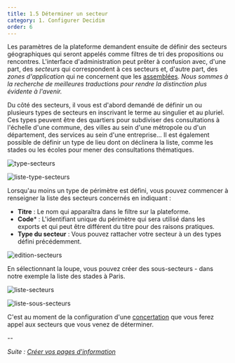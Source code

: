 ```yaml
---
title: 1.5 Déterminer un secteur
category: 1. Configurer Decidim
order: 6
---
```

Les paramètres de la plateforme demandent ensuite de définir des secteurs géographiques qui seront appelés comme filtres de tri des propositions ou rencontres. L'interface d'administration peut prêter à confusion avec, d'une part, des *secteurs* qui correspondent à ces secteurs et, d'autre part, des *zones d'application* qui ne concernent que les [assemblées]({{site.baseurl}}/4-assemblees/1-configurer-assemblees). *Nous sommes à la recherche de meilleures traductions pour rendre la distinction plus évidente à l'avenir.*

Du côté des secteurs, il vous est d'abord demandé de définir un ou plusieurs types de secteurs en inscrivant le terme au singulier et au pluriel. Ces types peuvent être des quartiers pour subdiviser des consultations à l'échelle d'une commune, des villes au sein d'une métropole ou d'un département, des services au sein d'une entreprise... Il est également possible de définir un type de lieu dont on déclinera la liste, comme les stades ou les écoles pour mener des consultations thématiques.

![type-secteurs]({{site.baseurl}}/uploads/1-5-1-type-secteur-application.png)

![liste-type-secteurs]({{site.baseurl}}/uploads/1-5-2-liste-types-secteur-application.png)

Lorsqu'au moins un type de périmètre est défini, vous pouvez commencer à renseigner la liste des secteurs concernés en indiquant :
* **Titre** : Le nom qui apparaîtra dans le filtre sur la plateforme.
* **Code*** : L'identifiant unique du périmètre qui sera utilisé dans les exports et qui peut être différent du titre pour des raisons pratiques.
* **Type du secteur** : Vous pouvez rattacher votre secteur à un des types défini précédemment.


![edition-secteurs]({{site.baseurl}}/uploads/1-5-5-edition-secteur.png)

En sélectionnant la loupe, vous pouvez créer des sous-secteurs - dans notre exemple la liste des stades à Paris.

![liste-secteurs]({{site.baseurl}}/uploads/1-5-3-liste-secteurs.png)

![liste-sous-secteurs]({{site.baseurl}}/uploads/1-5-4-liste-sous-secteurs.png)

C'est au moment de la configuration d'une [concertation]({{site.baseurl}}/3-concertations/1-creer-concertation) que vous ferez appel aux secteurs que vous venez de déterminer.

--

*Suite : [Créer vos pages d'information]({{site.baseurl}}/1-configurer-decidim/6-creer-pages-informations/)*
